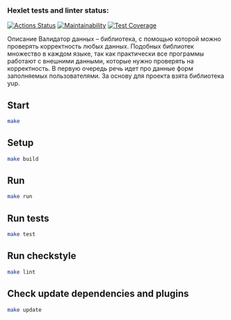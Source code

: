 ### Hexlet tests and linter status:
[![Actions Status](https://github.com/LinarAlex/java-project-78/actions/workflows/hexlet-check.yml/badge.svg)](https://github.com/LinarAlex/java-project-78/actions)
[![Maintainability](https://api.codeclimate.com/v1/badges/a68b6183cfd78ec5beab/maintainability)](https://codeclimate.com/github/LinarAlex/java-project-78/maintainability)
[![Test Coverage](https://api.codeclimate.com/v1/badges/a68b6183cfd78ec5beab/test_coverage)](https://codeclimate.com/github/LinarAlex/java-project-78/test_coverage)

Описание
Валидатор данных – библиотека, с помощью которой можно проверять корректность любых данных. Подобных библиотек множество в каждом языке, так как практически все программы работают с внешними данными, которые нужно проверять на корректность. В первую очередь речь идет про данные форм заполняемых пользователями. За основу для проекта взята библиотека yup.

## Start

```bash
make
```

## Setup

```bash
make build
```

## Run

```bash
make run
```

## Run tests

```bash
make test
```

## Run checkstyle

```bash
make lint
```

## Check update dependencies and plugins

```bash
make update
```
